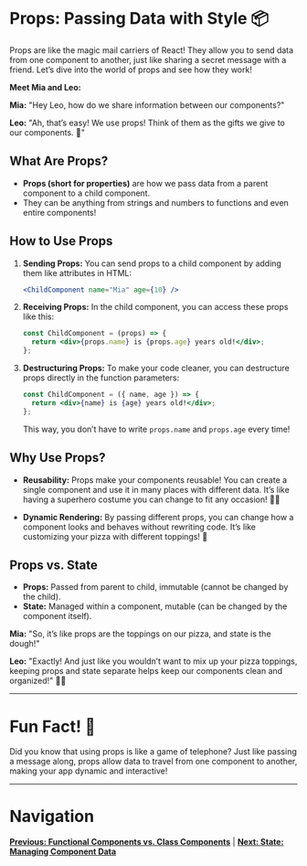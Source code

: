 
# Props: Passing Data with Style 📦

Props are like the magic mail carriers of React! They allow you to send data from one component to another, just like sharing a secret message with a friend. Let’s dive into the world of props and see how they work!

**Meet Mia and Leo:**

**Mia:** "Hey Leo, how do we share information between our components?"

**Leo:** "Ah, that’s easy! We use props! Think of them as the gifts we give to our components. 🎁"

## What Are Props?

- **Props (short for properties)** are how we pass data from a parent component to a child component.
- They can be anything from strings and numbers to functions and even entire components!

## How to Use Props

1. **Sending Props:** You can send props to a child component by adding them like attributes in HTML:
   ```jsx
   <ChildComponent name="Mia" age={10} />
   ```

2. **Receiving Props:** In the child component, you can access these props like this:
   ```jsx
   const ChildComponent = (props) => {
     return <div>{props.name} is {props.age} years old!</div>;
   };
   ```

3. **Destructuring Props:** To make your code cleaner, you can destructure props directly in the function parameters:
   ```jsx
   const ChildComponent = ({ name, age }) => {
     return <div>{name} is {age} years old!</div>;
   };
   ```
   This way, you don’t have to write `props.name` and `props.age` every time!

## Why Use Props?

- **Reusability:** Props make your components reusable! You can create a single component and use it in many places with different data. It’s like having a superhero costume you can change to fit any occasion! 🦸‍♂️

- **Dynamic Rendering:** By passing different props, you can change how a component looks and behaves without rewriting code. It’s like customizing your pizza with different toppings! 🍕

## Props vs. State

- **Props:** Passed from parent to child, immutable (cannot be changed by the child).
- **State:** Managed within a component, mutable (can be changed by the component itself).

**Mia:** "So, it’s like props are the toppings on our pizza, and state is the dough!"

**Leo:** "Exactly! And just like you wouldn’t want to mix up your pizza toppings, keeping props and state separate helps keep our components clean and organized!" 🍕✨

---

# Fun Fact! 🎉

Did you know that using props is like a game of telephone? Just like passing a message along, props allow data to travel from one component to another, making your app dynamic and interactive!

---

# Navigation

**[Previous: Functional Components vs. Class Components](6.%20functional-vs-class-components.md)** | **[Next: State: Managing Component Data](8.%20state.md)**
